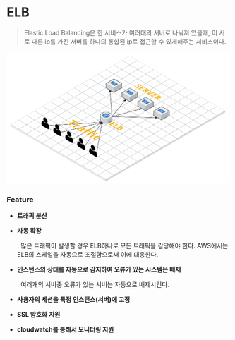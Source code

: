 # ELB

> Elastic Load Balancing은 한 서비스가 여러대의 서버로 나눠져 있을때, 이 서로 다른 ip를 가진 서버를 하나의 통합된 ip로 접근할 수 있게해주는 서비스이다.

![ELB](./ELB.png)

### Feature

- **트래픽 분산**

- **자동 확장**

  : 많은 트래픽이 발생할 경우 ELB하나로 모든 트래픽을 감당해야 한다. AWS에서는 ELB의 스케일을 자동으로 조절함으로써 이에 대응한다.

- **인스턴스의 상태를 자동으로 감지하여 오류가 있는 시스템은 배제**

  : 여러개의 서버중 오류가 있는 서버는 자동으로 배제시킨다.

- **사용자의 세션을 특정 인스턴스(서버)에 고정**

- **SSL 암호화 지원**

- **cloudwatch를 통해서 모니터링 지원**

